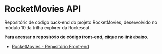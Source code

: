 # RocketMovies API

Repositório de código back-end do projeto RocketMovies, desenvolvido no módulo 10 da trilha explorer da Rockeseat.

**Para acessar o repositório de código front-end, clique no link abaixo.**

- [RocketMovies - Repositório Front-end](https://github.com/rafaelcmarques/rocket-movies)
